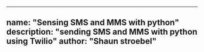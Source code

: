 ------ 
name: "Sensing SMS and MMS with python"
description: "sending SMS and MMS with python using Twilio"
author: "Shaun stroebel"
------
